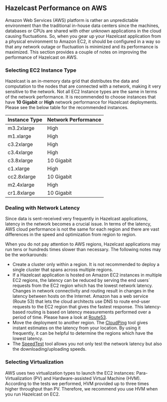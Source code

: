 

## Hazelcast Performance on AWS

Amazon Web Services (AWS) platform is rather an unpredictable environment than the traditional in-house data centers since the machines, databases or CPUs are shared with other unknown  applications in the cloud causing fluctuations. So, when you gear up your Hazelcast application from a physical environment to Amazon EC2, it should be configured in a way so that any network outage or fluctuation is minimized and its performance is maximized. This section provides a couple of notes on improving the performance of Hazelcast on AWS.

### Selecting EC2 Instance Type

Hazelcast is an in-memory data grid that distributes the data and computation to the nodes that are connected with a network, making it very sensitive to the network. Not all EC2 Instance types are the same in terms of the network performance. It is recommended to choose instances that have **10 Gigabit** or **High** network performance for Hazelcast deployments. Please see the below table for the recommended instances.

Instance Type|Network Performance
-|-
m3.2xlarge|High
m1.xlarge|High
c3.2xlarge|High
c3.4xlarge|High
c3.8xlarge|10 Gigabit
c1.xlarge|High
cc2.8xlarge|10 Gigabit
m2.4xlarge|High
cr1.8xlarge|10 Gigabit

### Dealing with Network Latency

Since data is sent-received very frequently in Hazelcast applications, latency in the network becomes a crucial issue. In terms of the latency, AWS cloud performance is not the same for each region and there are vast differences in the speed and optimization from region to region.

When you do not pay attention to AWS regions, Hazelcast applications may run tens or hundreds times slower than necessary. The following notes may be the workarounds:

- Create a cluster only within a region. It is not recommended to deploy a single cluster that spans across multiple regions.
- If a Hazelcast application is hosted on Amazon EC2 instances in multiple EC2 regions, the latency can be reduced by serving the end users` requests from the EC2 region which has the lowest network latency. Changes in network connectivity and routing result in changes in the latency between hosts on the Internet. Amazon has a web service (Route 53) that lets the cloud architects use DNS to route end-user requests to the EC2 region that gives the fastest response. This latency-based routing is based on latency measurements performed over a period of time. Please have a look at [Route53](http://docs.aws.amazon.com/Route53/latest/DeveloperGuide/HowDoesRoute53Work.html).
- Move the deployment to another region. The [CloudPing](http://www.cloudping.info/) tool gives instant estimates on the latency from your location. By using it frequently, it can be helpful to determine the regions which have the lowest latency.
- The [SpeedTest](http://cloudharmony.com/speedtest) tool allows you not only test the network latency but also the downloading/uploading speeds.

### Selecting Virtualization

AWS uses two virtualization types to launch the EC2 instances: Para-Virtualization (PV) and Hardware-assisted Virtual Machine (HVM). According to the tests we performed, HVM provided up to three times higher throughput than PV. Therefore, we recommend you use HVM when you run Hazelcast on EC2.






